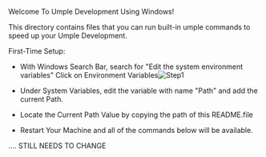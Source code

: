 Welcome To Umple Development Using Windows!

This directory contains files that you can run built-in umple commands to speed up your Umple Development.

First-Time Setup:
- With Windows Search Bar, search for "Edit the system environment variables"
  Click on Environment Variables![Step1](https://github.com/umple/umple/assets/30543699/79dd6983-3870-4dc8-9928-71b622cff29a)

- Under System Variables, edit the variable with name "Path" and add the current Path.
- Locate the Current Path Value by copying the path of this README.file

- Restart Your Machine and all of the commands below will be available.

.... STILL NEEDS TO CHANGE
